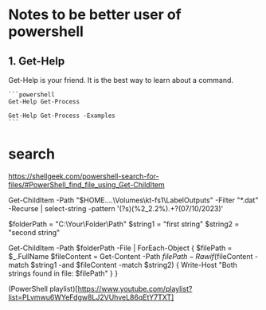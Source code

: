 # Notes to be better user of powershell   

## 1. Get-Help
Get-Help is your friend. It is the best way to learn about a command.
    
    ```powershell
    Get-Help Get-Process

    Get-Help Get-Process -Examples
    ```

# search
https://shellgeek.com/powershell-search-for-files/#PowerShell_find_file_using_Get-ChildItem


Get-ChildItem -Path "$HOME\..\..\Volumes\kt-fs1\LabelOutputs\" -Filter "*.dat" -Recurse | select-string -pattern '(?s)(%2_2.2%).+?(07/10/2023)' 

$folderPath = "C:\Your\Folder\Path"
$string1 = "first string"
$string2 = "second string"

Get-ChildItem -Path $folderPath -File | ForEach-Object {
    $filePath = $_.FullName
    $fileContent = Get-Content -Path $filePath -Raw
    if ($fileContent -match $string1 -and $fileContent -match $string2) {
        Write-Host "Both strings found in file: $filePath"
    }
}

(PowerShell playlist)[https://www.youtube.com/playlist?list=PLvmwu6WYeFdgw8LJ2VUhveL86qEtY7TXT]